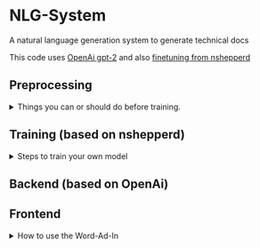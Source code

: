# NLG-System
A natural language generation system to generate technical docs

This code uses [OpenAi gpt-2](https://github.com/openai/gpt-2)
and also [finetuning from nshepperd](https://github.com/nshepperd/gpt-2/tree/finetuning)
## Preprocessing
<details>
<summary>Things you can or should do before training.</summary>

#### Download Model with:
Available are Modells "117M" and "354M" (not tested) adjust output_dir in script!
> python 1Preprocessing\download_model.py 117M

#### Create encoder.json and vocab.bpe
Use subword-nmt by Rico Sennrich to create new Byte Pair Encoding for your Language.
1. Place a .txt File you want to extract embeddings from in data/embedding
2. start process with
    > subword-nmt learn-joint-bpe-and-vocab --input data/embedding/yourfile.txt --output data/embedding/vocab.txt --write-vocabulary data/embedding/encoder.txt --separator Ġ --symbols 50257 -v
3. Reformat Output so it fits gpt-2
    > python 1Preprocessing/format_embeddings.py
4. Move encoder.json and vocab.bpe to your base language-model in directory models

#### Convert Trainingdata PDFs to single txt
1. Place PDFs in training/PDF
2. Clean PDFs with own rules (regex, str.replace) in pdf_to_txt.py
3. Use pdf_to_txt.py to parse PDFs to single txt-File (with Apache Tika)
    > python -W ignore 1Preprocessing/pdf_to_txt.py

#### Create .npz
If you don't want to encode your Trainingdata on every run, you can save it encoded with numpy savez and load from that file.
> python 1Preprocessing\pre_encode.py .\data\training\PDF .\data\training\trainingsdaten.npz --model_name ISW_Model
</details>
 
## Training (based on nshepperd)
<details>
<summary>Steps to train your own model</summary>

1. We recommend to parse your file into single .txt (see Preprocessing)
2. Pre-Encode to npz (recommended see Preprocessing)
3. download model to retrain and rename it
4. Create Embeddings (encoder.json and vocab.bpe) for your language (optional)
5. replace encoder and vocab files
6. start retraining with:
    > python 2Training/train.py --dataset ./data/training/trainingsdaten.npz --model_name ISW_Model --sample_every 100 --sample_length 200 --run_name iswTrain1
7. wait
8. if you are satisfied with samples (data/training/samples) and loss stop (ctrl+c)
9. get newest checkpoint from data/training/checkpoint/runX
10. replace the following files in your model with the new ones
        
        * checkpoint
        * model.ckpt.data-00000-of-00001
        * model.ckpt.index
        * model.ckpt.meta

11. your model is ready to use. If you want to see some stats on tensorboard use:
    > tensorboard  --logdir=data/training/run1/checkpoint

</details>

## Backend (based on OpenAi)

## Frontend
<details>
<summary>How to use the Word-Ad-In</summary>

Generated with Yeoman-Generator for Office-Add-ins
Edit React App in 4Fronend/src/taskpane/components

To sideload your Add-In in Word use the following command inside of directory 4Frontend
> npm start

Open  Start > Show TDTG > Enter your Inputs and Settings > click generate
</details>

